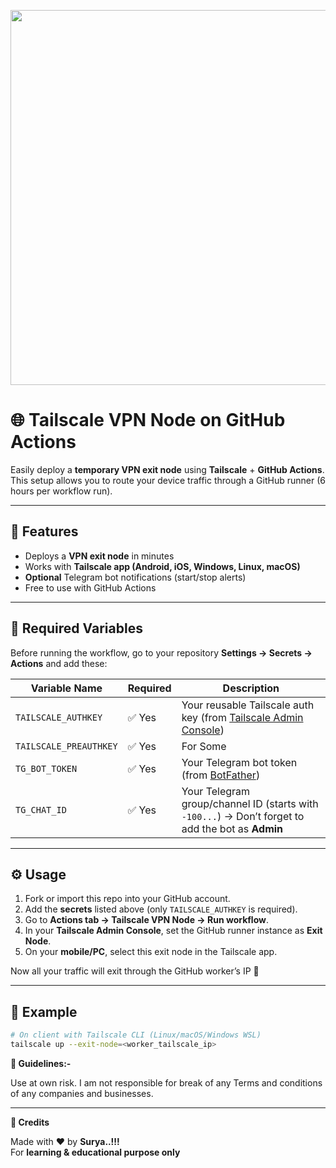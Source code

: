 <p align="center">
  <img src="https://raw.githubusercontent.com/surya123-s/repo/main/doc_2025-09-21_14-27-16.gif" width="600" />
</p>


# 🌐 Tailscale VPN Node on GitHub Actions

Easily deploy a **temporary VPN exit node** using **Tailscale** + **GitHub Actions**.  
This setup allows you to route your device traffic through a GitHub runner (6 hours per workflow run).  

---

## 🚀 Features
- Deploys a **VPN exit node** in minutes  
- Works with **Tailscale app (Android, iOS, Windows, Linux, macOS)**  
- **Optional** Telegram bot notifications (start/stop alerts)  
- Free to use with GitHub Actions  

---

## 🔑 Required Variables
Before running the workflow, go to your repository **Settings → Secrets → Actions** and add these:

| Variable Name       | Required | Description |
|---------------------|----------|-------------|
| `TAILSCALE_AUTHKEY` | ✅ Yes   | Your reusable Tailscale auth key (from [Tailscale Admin Console](https://login.tailscale.com/admin/settings/keys)) |
| `TAILSCALE_PREAUTHKEY` | ✅ Yes   | For Some |
| `TG_BOT_TOKEN`      | ✅ Yes   | Your Telegram bot token (from [BotFather](https://t.me/BotFather)) |
| `TG_CHAT_ID`        | ✅ Yes   | Your Telegram group/channel ID (starts with `-100...`) → Don’t forget to add the bot as **Admin** |

---

## ⚙️ Usage
1. Fork or import this repo into your GitHub account.  
2. Add the **secrets** listed above (only `TAILSCALE_AUTHKEY` is required).  
3. Go to **Actions tab → Tailscale VPN Node → Run workflow**.  
4. In your **Tailscale Admin Console**, set the GitHub runner instance as **Exit Node**.  
5. On your **mobile/PC**, select this exit node in the Tailscale app.  

Now all your traffic will exit through the GitHub worker’s IP 🎉  

---

## 📡 Example
```bash
# On client with Tailscale CLI (Linux/macOS/Windows WSL)
tailscale up --exit-node=<worker_tailscale_ip>
```


**🍰 Guidelines:-**

Use at own risk. I am not responsible for break of any Terms and conditions of any companies and businesses.

---

**🙏 Credits**

Made with ❤️ by **Surya..!!!**  
For **learning & educational purpose only**

